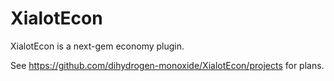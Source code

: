 # XialotEcon
XialotEcon is a next-gem <!-- not a typo, don't PR to change this --> economy plugin.
<!--
# Features
- Living Economy (supply/demand determines prices)
- Multiple currencies (want to have Trumps as a currency? Go ahead!)
- One plugin (You don't have to have 20 different plugins)
- Disable/Enable whatever features you desire!
- Easy to use API
- More

# Roadmap:
- [ ] Core plugin
  - [x] Create user account
  - [ ] Basic wallet
  - [ ] Withdraw/Deposit to/from wallet and bank.
  - [ ] Multiple currency support
    - [ ] Convert between currencies
    - [ ] Set currency value based on the BaseUnit
-->
<!--
Me and SOFe discussion summary:
Use virtual accounts where users can have multiple accounts. Accounts are stored by accountID. Accounts have limits on the amount of money that can be stored. Plugins that use XialotAPI will have to register which account money goes to (from mining and such) or they will get an error. Accounts can be of multiple types.
-->

See https://github.com/dihydrogen-monoxide/XialotEcon/projects for plans.
